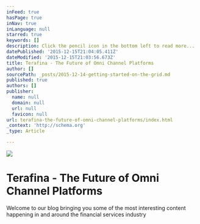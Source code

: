 ```yaml
---
inFeed: true
hasPage: true
inNav: true
inLanguage: null
starred: true
keywords: []
description: Click the pencil icon in the bottom left to read more...
datePublished: '2015-12-15T21:04:05.411Z'
dateModified: '2015-12-15T21:03:56.673Z'
title: Terafina - The Future of Omni Channel Platforms
author: []
sourcePath: _posts/2015-12-14-getting-started-on-the-grid.md
published: true
authors: []
publisher:
  name: null
  domain: null
  url: null
  favicon: null
url: terafina-the-future-of-omni-channel-platforms/index.html
_context: 'http://schema.org'
_type: Article

---
```

![](https://the-grid-user-content.s3-us-west-2.amazonaws.com/1ab41f50-eda4-4b0b-99f3-6110a9a21b37.png)

# Terafina - The Future of Omni Channel Platforms

Welcome to our blog bringing you some of the most interesting content happening in and around the financial services industry

##